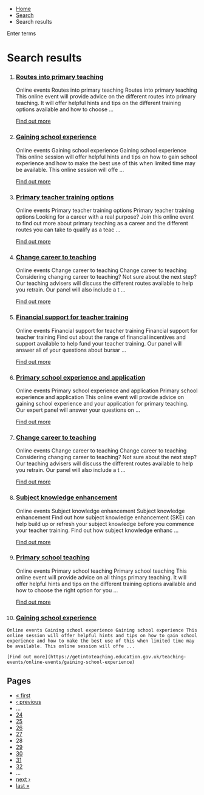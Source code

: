 *   [Home](/)
*   [Search](/search)
*   Search results

Enter terms 

Search results
==============

1.  ### [Routes into primary teaching](https://getintoteaching.education.gov.uk/teaching-events/online-events/routes-into-primary-teaching-8)
    
    Online events Routes into primary teaching Routes into primary teaching This online event will provide advice on the different routes into primary teaching. It will offer helpful hints and tips on the different training options available and how to choose ...
    
    [Find out more](https://getintoteaching.education.gov.uk/teaching-events/online-events/routes-into-primary-teaching-8)
    
2.  ### [Gaining school experience](https://getintoteaching.education.gov.uk/teaching-events/online-events/gaining-school-experience-9)
    
    Online events Gaining school experience Gaining school experience This online session will offer helpful hints and tips on how to gain school experience and how to make the best use of this when limited time may be available. This online session will offe ...
    
    [Find out more](https://getintoteaching.education.gov.uk/teaching-events/online-events/gaining-school-experience-9)
    
3.  ### [Primary teacher training options](https://getintoteaching.education.gov.uk/teaching-events/online-events/primary-teacher-training-options-0)
    
    Online events Primary teacher training options Primary teacher training options Looking for a career with a real purpose? Join this online event to find out more about primary teaching as a career and the different routes you can take to qualify as a teac ...
    
    [Find out more](https://getintoteaching.education.gov.uk/teaching-events/online-events/primary-teacher-training-options-0)
    
4.  ### [Change career to teaching](https://getintoteaching.education.gov.uk/teaching-events/online-events/change-career-to-teaching-5)
    
    Online events Change career to teaching Change career to teaching Considering changing career to teaching? Not sure about the next step? Our teaching advisers will discuss the different routes available to help you retrain. Our panel will also include a t ...
    
    [Find out more](https://getintoteaching.education.gov.uk/teaching-events/online-events/change-career-to-teaching-5)
    
5.  ### [Financial support for teacher training](https://getintoteaching.education.gov.uk/teaching-events/online-events/financial-support-for-teacher-training-7)
    
    Online events Financial support for teacher training Financial support for teacher training Find out about the range of financial incentives and support available to help fund your teacher training. Our panel will answer all of your questions about bursar ...
    
    [Find out more](https://getintoteaching.education.gov.uk/teaching-events/online-events/financial-support-for-teacher-training-7)
    
6.  ### [Primary school experience and application](https://getintoteaching.education.gov.uk/teaching-events/online-events/primary-school-experience-and-application-2)
    
    Online events Primary school experience and application Primary school experience and application This online event will provide advice on gaining school experience and your application for primary teaching. Our expert panel will answer your questions on ...
    
    [Find out more](https://getintoteaching.education.gov.uk/teaching-events/online-events/primary-school-experience-and-application-2)
    
7.  ### [Change career to teaching](https://getintoteaching.education.gov.uk/teaching-events/online-events/change-career-to-teaching-6)
    
    Online events Change career to teaching Change career to teaching Considering changing career to teaching? Not sure about the next step? Our teaching advisers will discuss the different routes available to help you retrain. Our panel will also include a t ...
    
    [Find out more](https://getintoteaching.education.gov.uk/teaching-events/online-events/change-career-to-teaching-6)
    
8.  ### [Subject knowledge enhancement](https://getintoteaching.education.gov.uk/teaching-events/online-events/subject-knowledge-enhancement-1)
    
    Online events Subject knowledge enhancement Subject knowledge enhancement Find out how subject knowledge enhancement (SKE) can help build up or refresh your subject knowledge before you commence your teacher training. Find out how subject knowledge enhanc ...
    
    [Find out more](https://getintoteaching.education.gov.uk/teaching-events/online-events/subject-knowledge-enhancement-1)
    
9.  ### [Primary school teaching](https://getintoteaching.education.gov.uk/teaching-events/online-events/primary-school-teaching)
    
    Online events Primary school teaching Primary school teaching This online event will provide advice on all things primary teaching. It will offer helpful hints and tips on the different training options available and how to choose the right option for you ...
    
    [Find out more](https://getintoteaching.education.gov.uk/teaching-events/online-events/primary-school-teaching)
    
10.  ### [Gaining school experience](https://getintoteaching.education.gov.uk/teaching-events/online-events/gaining-school-experience)
    
    Online events Gaining school experience Gaining school experience This online session will offer helpful hints and tips on how to gain school experience and how to make the best use of this when limited time may be available. This online session will offe ...
    
    [Find out more](https://getintoteaching.education.gov.uk/teaching-events/online-events/gaining-school-experience)
    

Pages
-----

*   [« first](/search/site "Go to first page")
*   [‹ previous](/search/site?page=26 "Go to previous page")
*   …
*   [24](/search/site?page=23 "Go to page 24")
*   [25](/search/site?page=24 "Go to page 25")
*   [26](/search/site?page=25 "Go to page 26")
*   [27](/search/site?page=26 "Go to page 27")
*   28
*   [29](/search/site?page=28 "Go to page 29")
*   [30](/search/site?page=29 "Go to page 30")
*   [31](/search/site?page=30 "Go to page 31")
*   [32](/search/site?page=31 "Go to page 32")
*   …
*   [next ›](/search/site?page=28 "Go to next page")
*   [last »](/search/site?page=1032 "Go to last page")